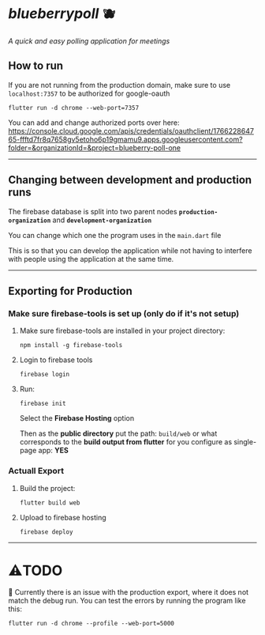 # *blueberrypoll* 🫐
*A quick and easy polling application for meetings*

## How to run
If you are not running from the production domain, make sure to use ```localhost:7357``` to be authorized for google-oauth
```
flutter run -d chrome --web-port=7357
```
You can add and change authorized ports over here:
https://console.cloud.google.com/apis/credentials/oauthclient/176622864765-ffftd7fr8q7658gv5etoho6p19gmamu9.apps.googleusercontent.com?folder=&organizationId=&project=blueberry-poll-one
___
## Changing between development and production runs
The firebase database is split into two parent nodes 
**```production-organization```** and **```development-organization```**

You can change which one the program uses in the ```main.dart``` file

This is so that you can develop the application while not having to interfere with people using the application at the same time.
___
## Exporting for Production
### Make sure firebase-tools is set up **(only do if it's not setup)**
1. Make sure firebase-tools are installed in your project directory:
    ```
    npm install -g firebase-tools
    ```
2. Login to firebase tools
    ```
    firebase login
    ```
3. Run:
    ```
    firebase init
    ```
    Select the **Firebase Hosting** option
    
    Then as the **public directory** put the path:
    ```build/web```
    or what corresponds to the **build output from flutter** for you
    configure as single-page app: **YES**
### Actuall Export
1. Build the project:
    ```
    flutter build web
    ```
2. Upload to firebase hosting
    ```
    firebase deploy
    ```

___
# ⚠️TODO
🚨 Currently there is an issue with the production export, where it does not match the debug run. You can test the errors by running the program like this:

    flutter run -d chrome --profile --web-port=5000
